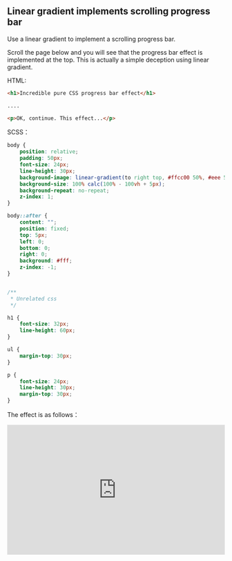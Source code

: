 ## Linear gradient implements scrolling progress bar

Use a linear gradient to implement a scrolling progress bar.

Scroll the page below and you will see that the progress bar effect is implemented at the top. This is actually a simple deception using linear gradient.

HTML:

```html
<h1>Incredible pure CSS progress bar effect</h1>

....

<p>OK, continue. This effect...</p>
```

SCSS：
```scss
body {
    position: relative;
    padding: 50px;
    font-size: 24px;
    line-height: 30px;
    background-image: linear-gradient(to right top, #ffcc00 50%, #eee 50%);
    background-size: 100% calc(100% - 100vh + 5px);
    background-repeat: no-repeat;
    z-index: 1;
}

body::after {
    content: "";
    position: fixed;
    top: 5px;
    left: 0;
    bottom: 0;
    right: 0;
    background: #fff;
    z-index: -1;
}


/**
 * Unrelated css
 */

h1 {
    font-size: 32px;
    line-height: 60px;
}

ul {
    margin-top: 30px;
}

p {
    font-size: 24px;
    line-height: 30px;
    margin-top: 30px;
}
```

The effect is as follows：

<iframe height="300" style="width: 100%;" scrolling="no" title="bg-linear-scroll-indicator" src="https://codepen.io/dvha/embed/yLGqjZa?default-tab=html%2Cresult" frameborder="no" loading="lazy" allowtransparency="true" allowfullscreen="true">
  See the Pen <a href="https://codepen.io/dvha/pen/yLGqjZa">
  bg-linear-scroll-indicator</a> by HaDV (<a href="https://codepen.io/dvha">@dvha</a>)
  on <a href="https://codepen.io">CodePen</a>.
</iframe>